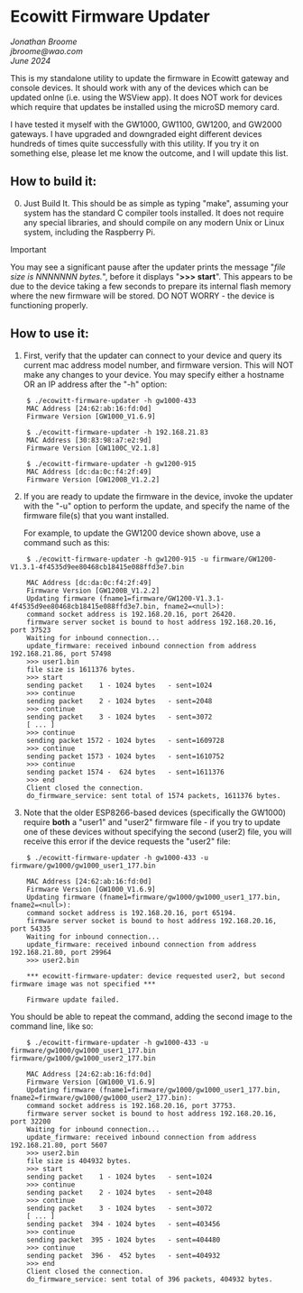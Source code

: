 # Ecowitt Firmware Updater
_Jonathan Broome_<br>
_jbroome@wao.com_<br>
_June 2024_

This is my standalone utility to update the firmware in Ecowitt gateway and
console devices.  It should work with any of the devices which can be updated
onlne (i.e. using the WSView app). It does NOT work for devices which require
that updates be installed using the microSD memory card.

I have tested it myself with the GW1000, GW1100, GW1200, and GW2000 gateways.
I have upgraded and downgraded eight different devices hundreds of times
quite successfully with this utility.  If you try it on something else,
please let me know the outcome, and I will update this list.


## How to build it:

0. Just Build It. This should be as simple as typing "make", assuming your
   system has the standard C compiler tools installed.  It does not require
   any special libraries, and should compile on any modern Unix or Linux
   system, including the Raspberry Pi.


> [!IMPORTANT]
> You may see a significant pause after the updater
> prints the message "_file size is NNNNNNN bytes._", before it displays
> "**>>> start**".  This appears to be due to the device taking a few seconds
> to prepare its internal flash memory where the new firmware will be
> stored. DO NOT WORRY - the device is functioning properly.


## How to use it:

1. First, verify that the updater can connect to your device and query its
   current mac address model number, and firmware version. This will NOT
   make any changes to your device.  You may specify either a hostname
   OR an IP address after the "-h" option:

```
	$ ./ecowitt-firmware-updater -h gw1000-433
	MAC Address [24:62:ab:16:fd:0d]
	Firmware Version [GW1000_V1.6.9]

	$ ./ecowitt-firmware-updater -h 192.168.21.83
	MAC Address [30:83:98:a7:e2:9d]
	Firmware Version [GW1100C_V2.1.8]

	$ ./ecowitt-firmware-updater -h gw1200-915
	MAC Address [dc:da:0c:f4:2f:49]
	Firmware Version [GW1200B_V1.2.2]
```


2. If you are ready to update the firmware in the device, invoke the updater
   with the "-u" option to perform the update, and specify the name of the
   firmware file(s) that you want installed.  

   For example, to update the GW1200 device shown above, use a command such as this:

```
	$ ./ecowitt-firmware-updater -h gw1200-915 -u firmware/GW1200-V1.3.1-4f4535d9ee80468cb18415e088ffd3e7.bin

	MAC Address [dc:da:0c:f4:2f:49]
	Firmware Version [GW1200B_V1.2.2]
	Updating firmware (fname1=firmware/GW1200-V1.3.1-4f4535d9ee80468cb18415e088ffd3e7.bin, fname2=<null>):
	command socket address is 192.168.20.16, port 26420.
	firmware server socket is bound to host address 192.168.20.16, port 37523
	Waiting for inbound connection... 
	update_firmware: received inbound connection from address 192.168.21.86, port 57498
	>>> user1.bin
	file size is 1611376 bytes.
	>>> start
	sending packet    1 - 1024 bytes   - sent=1024
	>>> continue
	sending packet    2 - 1024 bytes   - sent=2048
	>>> continue
	sending packet    3 - 1024 bytes   - sent=3072
	[ ... ]
	>>> continue
	sending packet 1572 - 1024 bytes   - sent=1609728
	>>> continue
	sending packet 1573 - 1024 bytes   - sent=1610752
	>>> continue
	sending packet 1574 -  624 bytes   - sent=1611376
	>>> end
	Client closed the connection.
	do_firmware_service: sent total of 1574 packets, 1611376 bytes.
```


3. Note that the older ESP8266-based devices (specifically the GW1000) require
   **both** a "user1" and "user2" firmware file - if you try to update one of these
   devices without specifying the second (user2) file, you will receive this
   error if the device requests the "user2" file:

```
	$ ./ecowitt-firmware-updater -h gw1000-433 -u firmware/gw1000/gw1000_user1_177.bin

	MAC Address [24:62:ab:16:fd:0d]
	Firmware Version [GW1000_V1.6.9]
	Updating firmware (fname1=firmware/gw1000/gw1000_user1_177.bin, fname2=<null>):
	command socket address is 192.168.20.16, port 65194.
	firmware server socket is bound to host address 192.168.20.16, port 54335
	Waiting for inbound connection... 
	update_firmware: received inbound connection from address 192.168.21.80, port 29964
	>>> user2.bin

	*** ecowitt-firmware-updater: device requested user2, but second firmware image was not specified ***

	Firmware update failed.
```


   You should be able to repeat the command, adding the second image to the
   command line, like so:

```
	$ ./ecowitt-firmware-updater -h gw1000-433 -u firmware/gw1000/gw1000_user1_177.bin firmware/gw1000/gw1000_user2_177.bin

	MAC Address [24:62:ab:16:fd:0d]
	Firmware Version [GW1000_V1.6.9]
	Updating firmware (fname1=firmware/gw1000/gw1000_user1_177.bin, fname2=firmware/gw1000/gw1000_user2_177.bin):
	command socket address is 192.168.20.16, port 37753.
	firmware server socket is bound to host address 192.168.20.16, port 32200
	Waiting for inbound connection... 
	update_firmware: received inbound connection from address 192.168.21.80, port 5607
	>>> user2.bin
	file size is 404932 bytes.
	>>> start
	sending packet    1 - 1024 bytes   - sent=1024
	>>> continue
	sending packet    2 - 1024 bytes   - sent=2048
	>>> continue
	sending packet    3 - 1024 bytes   - sent=3072
	[ ... ]
	sending packet  394 - 1024 bytes   - sent=403456
	>>> continue
	sending packet  395 - 1024 bytes   - sent=404480
	>>> continue
	sending packet  396 -  452 bytes   - sent=404932
	>>> end
	Client closed the connection.
	do_firmware_service: sent total of 396 packets, 404932 bytes.
```

